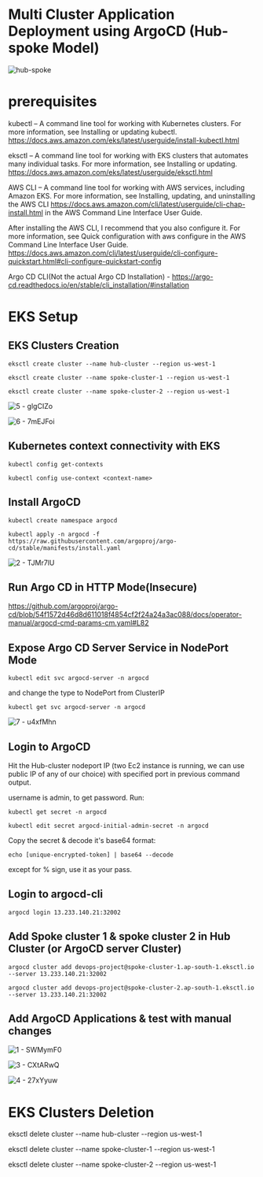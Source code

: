 # Multi Cluster Application Deployment using ArgoCD (Hub-spoke Model)

![hub-spoke](https://github.com/owaisrizvi97/multi-cluster-deployment-ArgoCD/assets/68285890/d58aab9d-4371-418d-ab4e-bdf3d7d9502b)


# prerequisites

kubectl – A command line tool for working with Kubernetes clusters. For more information, see Installing or updating kubectl.
https://docs.aws.amazon.com/eks/latest/userguide/install-kubectl.html

eksctl – A command line tool for working with EKS clusters that automates many individual tasks. For more information, see Installing or updating.
https://docs.aws.amazon.com/eks/latest/userguide/eksctl.html

AWS CLI – A command line tool for working with AWS services, including Amazon EKS. For more information, see Installing, updating, and uninstalling the AWS CLI
https://docs.aws.amazon.com/cli/latest/userguide/cli-chap-install.html in the AWS Command Line Interface User Guide. 

After installing the AWS CLI, I recommend that you also configure it. For more information, see Quick configuration with aws configure in the AWS Command Line Interface User Guide.
https://docs.aws.amazon.com/cli/latest/userguide/cli-configure-quickstart.html#cli-configure-quickstart-config 

Argo CD CLI(Not the actual Argo CD Installation) - 
https://argo-cd.readthedocs.io/en/stable/cli_installation/#installation

# EKS Setup

## EKS Clusters Creation

```
eksctl create cluster --name hub-cluster --region us-west-1
```
```
eksctl create cluster --name spoke-cluster-1 --region us-west-1
```
```
eksctl create cluster --name spoke-cluster-2 --region us-west-1
```

![5 - glgCIZo](https://github.com/owaisrizvi97/multi-cluster-deployment-ArgoCD/assets/68285890/75bec29b-888f-4783-b20a-128b57a5e297)


![6 - 7mEJFoi](https://github.com/owaisrizvi97/multi-cluster-deployment-ArgoCD/assets/68285890/07d75605-4bb2-4818-b2ed-8769ed744cb0)



## Kubernetes context connectivity with EKS

```
kubectl config get-contexts
```
```
kubectl config use-context <context-name>
```
## Install ArgoCD

```
kubectl create namespace argocd
```

```
kubectl apply -n argocd -f https://raw.githubusercontent.com/argoproj/argo-cd/stable/manifests/install.yaml
```

![2 - TJMr7lU](https://github.com/owaisrizvi97/multi-cluster-deployment-ArgoCD/assets/68285890/0dbd6d74-a37a-424c-93e7-19a0622249df)


## Run Argo CD in HTTP Mode(Insecure)

https://github.com/argoproj/argo-cd/blob/54f1572d46d8d611018f4854cf2f24a24a3ac088/docs/operator-manual/argocd-cmd-params-cm.yaml#L82

## Expose Argo CD Server Service in NodePort Mode

```
kubectl edit svc argocd-server -n argocd
```

and change the type to NodePort from ClusterIP

```
kubectl get svc argocd-server -n argocd
```
![7 - u4xfMhn](https://github.com/owaisrizvi97/multi-cluster-deployment-ArgoCD/assets/68285890/ee13742e-b1d9-40b1-b51d-dbb098014d7a)


## Login to ArgoCD 

Hit the Hub-cluster nodeport IP (two Ec2 instance is running, we can use public IP of any of our choice) with specified port in previous command output.

username is admin, to get password. Run:

```
kubectl get secret -n argocd
```

```
kubectl edit secret argocd-initial-admin-secret -n argocd
```

Copy the secret & decode it's base64 format:

```
echo [unique-encrypted-token] | base64 --decode
```

except for % sign, use it as your pass.

## Login to argocd-cli

```
argocd login 13.233.140.21:32002
```

## Add Spoke cluster 1 & spoke cluster 2 in Hub Cluster (or ArgoCD server Cluster)

```
argocd cluster add devops-project@spoke-cluster-1.ap-south-1.eksctl.io --server 13.233.140.21:32002
```

```
argocd cluster add devops-project@spoke-cluster-2.ap-south-1.eksctl.io --server 13.233.140.21:32002
```

## Add ArgoCD Applications & test with manual changes


![1 - SWMymF0](https://github.com/owaisrizvi97/multi-cluster-deployment-ArgoCD/assets/68285890/b13e222f-3fee-4e30-8c20-a73a9a2c02e1)

![3 - CXtARwQ](https://github.com/owaisrizvi97/multi-cluster-deployment-ArgoCD/assets/68285890/b50f2186-f12d-49cf-9ca4-eb90de43af0d)


![4 - 27xYyuw](https://github.com/owaisrizvi97/multi-cluster-deployment-ArgoCD/assets/68285890/2c2065cb-b82e-44a7-b563-e8afc1f120ff)




# EKS Clusters Deletion

eksctl delete cluster --name hub-cluster --region us-west-1

eksctl delete cluster --name spoke-cluster-1 --region us-west-1

eksctl delete cluster --name spoke-cluster-2 --region us-west-1
